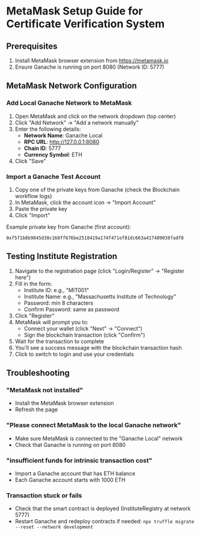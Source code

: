 # MetaMask Setup Guide for Certificate Verification System

## Prerequisites
1. Install MetaMask browser extension from https://metamask.io
2. Ensure Ganache is running on port 8080 (Network ID: 5777)

## MetaMask Network Configuration

### Add Local Ganache Network to MetaMask

1. Open MetaMask and click on the network dropdown (top center)
2. Click "Add Network" → "Add a network manually"
3. Enter the following details:
   - **Network Name**: Ganache Local
   - **RPC URL**: http://127.0.0.1:8080
   - **Chain ID**: 5777
   - **Currency Symbol**: ETH
4. Click "Save"

### Import a Ganache Test Account

1. Copy one of the private keys from Ganache (check the Blockchain workflow logs)
2. In MetaMask, click the account icon → "Import Account"
3. Paste the private key
4. Click "Import"

Example private key from Ganache (first account):
```
0xf5f1b8b9845d38c168ff676be2518419a174f471ef81dc663a417489038fadf8
```

## Testing Institute Registration

1. Navigate to the registration page (click "Login/Register" → "Register here")
2. Fill in the form:
   - Institute ID: e.g., "MIT001"
   - Institute Name: e.g., "Massachusetts Institute of Technology"
   - Password: min 8 characters
   - Confirm Password: same as password
3. Click "Register"
4. MetaMask will prompt you to:
   - Connect your wallet (click "Next" → "Connect")
   - Sign the blockchain transaction (click "Confirm")
5. Wait for the transaction to complete
6. You'll see a success message with the blockchain transaction hash
7. Click to switch to login and use your credentials

## Troubleshooting

### "MetaMask not installed"
- Install the MetaMask browser extension
- Refresh the page

### "Please connect MetaMask to the local Ganache network"
- Make sure MetaMask is connected to the "Ganache Local" network
- Check that Ganache is running on port 8080

### "insufficient funds for intrinsic transaction cost"
- Import a Ganache account that has ETH balance
- Each Ganache account starts with 1000 ETH

### Transaction stuck or fails
- Check that the smart contract is deployed (InstituteRegistry at network 5777)
- Restart Ganache and redeploy contracts if needed: `npx truffle migrate --reset --network development`
